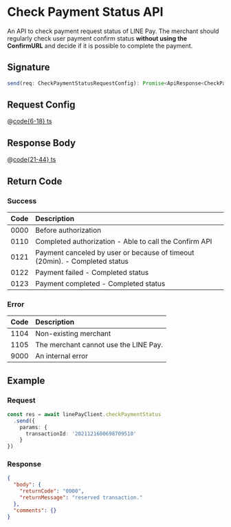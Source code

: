 # Check Payment Status API

An API to check payment request status of LINE Pay. The merchant should regularly check user payment confirm status **without using the ConfirmURL** and decide if it is possible to complete the payment.

## Signature

```ts
send(req: CheckPaymentStatusRequestConfig): Promise<ApiResponse<CheckPaymentStatusResponseBody>>
```

## Request Config

@[code{6-18} ts](@/line-pay-api/check-payment-status.ts)

## Response Body

@[code{21-44} ts](@/line-pay-api/check-payment-status.ts)

## Return Code

### Success

Code | Description
:----:|:------------------------
0000 | Before authorization
0110 | Completed authorization - Able to call the Confirm API
0121 | Payment canceled by user or because of timeout (20min). - Completed status
0122 | Payment failed - Completed status
0123 | Payment completed - Completed status

### Error

Code | Description
:----:|:------------------------
1104 | Non-existing merchant
1105 | The merchant cannot use the LINE Pay.
9000 | An internal error

## Example

### Request
```ts
const res = await linePayClient.checkPaymentStatus
  .send({
    params: {
      transactionId: '2021121600698709510'
    }
})
```

### Response
```json
{
  "body": {
    "returnCode": "0000",
    "returnMessage": "reserved transaction."
  },
  "comments": {}
}
```
